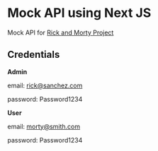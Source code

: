 # Mock API using Next JS

Mock API for [Rick and Morty Project](https://github.com/ramirogavagnin/rick-and-morty)

## Credentials

**Admin**

email: rick@sanchez.com

password: Password1234

**User**

email: morty@smith.com

password: Password1234
